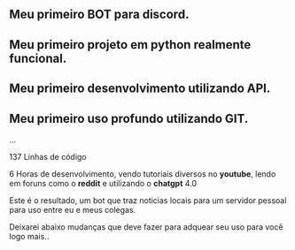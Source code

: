 ## Meu primeiro BOT para **discord**.

## Meu primeiro projeto em **python** realmente funcional.

## Meu primeiro desenvolvimento utilizando **API**.

## Meu primeiro uso profundo utilizando **GIT**.

…

137 Linhas de código

6 Horas de desenvolvimento, vendo tutoriais diversos no **youtube**, lendo em foruns como o **reddit** e utilizando o **chatgpt** 4.0

Este é o resultado, um bot que traz noticias locais para um servidor pessoal para uso entre eu e meus colegas.

Deixarei abaixo mudanças que deve fazer para adquear seu uso para você logo mais..
